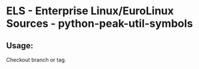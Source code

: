 # ELS - Enterprise Linux/EuroLinux Sources - python-peak-util-symbols
 
## Usage:
  Checkout branch or tag.
